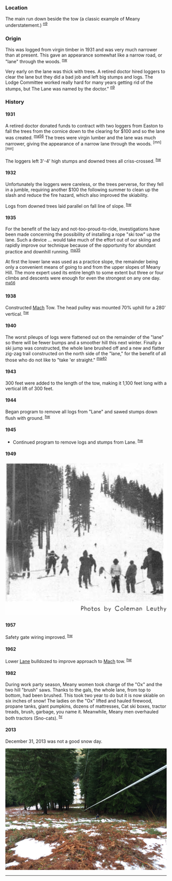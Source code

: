 
### Location

The main run down beside the tow (a classic example of Meany understatement.) <sup>[n9][]</sup>

### Origin

This was logged from virgin timber in 1931 and was very much narrower than at present. This gave an appearance somewhat like a narrow road, or "lane" through the woods. <sup>[nw][]</sup>

Very early on the lane was thick with trees. A retired doctor hired loggers to clear the lane but they did a bad job and left big stumps and logs. The Lodge Committee worked really hard for many years getting rid of the stumps, but The Lane was named by the doctor." <sup>[n9][]</sup>

### History

#### 1931

A retired doctor donated funds to contract with two loggers from Easton to fall the trees from the cornice down to the clearing for $100 and so the lane was created. <sup>[ma56][]</sup> The trees were virgin lumber and the lane was much narrower, giving the appearance of a narrow lane through the woods. <sup>[mn][mn]</sup>

The loggers left 3'-4' high stumps and downed trees all criss-crossed. <sup>[hw][]</sup>

#### 1932

Unfortunately the loggers were careless, or the trees perverse, for they fell in a jumble, requiring another $100 the following summer to clean up the slash and reduce the fire hazard, which also improved the skiability.

Logs from downed trees laid parallel on fall line of slope. <sup>[hw][]</sup>

#### 1935

For the benefit of the lazy and not-too-proud-to-ride, investigations have been made concerning the possibility of installing a rope "ski tow" up the lane. Such a device ... would take much of the effort out of our skiing and rapidly improve our technique because of the opportunity for abundant practice and downhill running. <sup>[ma35][ma35]</sup>

At first the lower lane was used as a practice slope, the remainder being only a convenient means of going to and from the upper slopes of Meany Hill. The more expert used its entire length to some extent but three or four climbs and descents were enough for even the strongest on any one day. <sup>[ma56][]</sup>

#### 1938

Constructed [Mach](Mach) Tow. The head pulley was mounted 70% uphill for a 280' vertical. <sup>[hw][]</sup>

#### 1940

The worst pileups of logs were flattened out on the remainder of the "lane" so there will be fewer bumps and a smoother hill this next winter. Finally a ski jump was constructed, the whole lane brushed off and a new and flatter zig-zag trail constructed on the north side of the "lane," for the benefit of all those who do not like to "take 'er straight." <sup>[ma40][]</sup>

#### 1943

300 feet were added to the length of the tow, making it 1,100 feet long with a vertical lift of 300 feet.

#### 1944

Began program to remove all logs from "Lane" and sawed stumps down flush with ground. <sup>[hw][]</sup>

#### 1945

- Continued program to remove logs and stumps from Lane. <sup>[hw][]</sup>

#### 1949

<img src="img/1949%20Meany%20Hill.png" alt="The Lane in 1949">

#### 1957

Safety gate wiring improved. <sup>[hw][]</sup>

#### 1962

Lower [Lane](Lane) bulldozed to improve approach to [Mach](Mach) tow. <sup>[hw][]</sup>

#### 1982

During work party season, Meany women took charge of the "Ox" and the two hill "brush" saws. Thanks to the gals, the whole lane, from top to bottom, had been brushed. This took two year to do but it is now skiable on six inches of snow! The ladies on the "Ox" lifted and hauled firewood, propane tanks, giant pumpkins, dozens of mattresses, Cat ski boxes, tractor treads, brush, garbage, you name it. Meanwhile, Meany men overhauled both tractors (Sno-cats). <sup>[hr][]</sup>

#### 2013

December 31, 2013 was not a good snow day.

<img src="img/2013%20Bare%20Lane%20at%20New%20Year.jpeg" alt="A sad non-snowy Lane on Dec 31, 2013">

---

[hr]: History-Reports "Meany History Reports, by Idona Kellogg"
[hw]: History-Walt "Meany History, by Walt Little"
[ma35]: Mountaineer-Annual#1935
[ma40]: Mountaineer-Annual#1940
[ma56]: Mountaineer-Annual#1956
[n9]: Names-2009 "Meany Names, by Brian Thompson & Emilio Marasco"
[nw]: Names-Walt "Meany Names by Walter Little, 1984"
